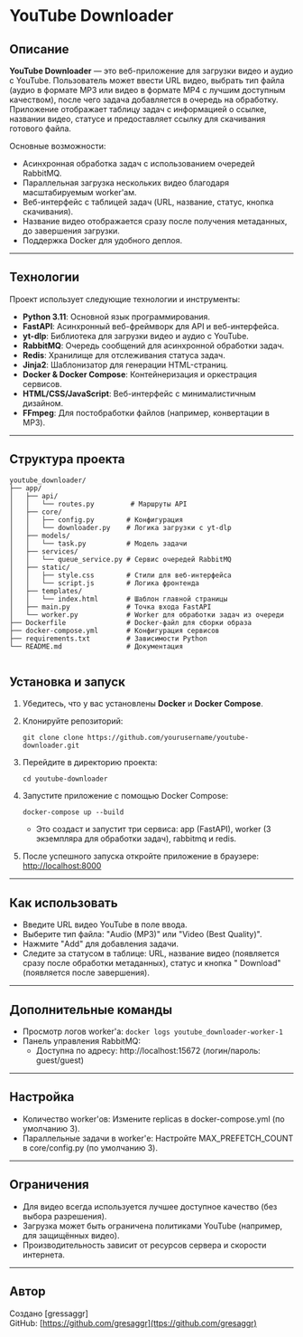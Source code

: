 # YouTube Downloader

## Описание

**YouTube Downloader** — это веб-приложение для загрузки видео и аудио с YouTube. Пользователь может ввести URL видео, выбрать тип файла (аудио в формате MP3 или видео в формате MP4 с лучшим доступным качеством), после чего задача добавляется в очередь на обработку. Приложение отображает таблицу задач с информацией о ссылке, названии видео, статусе и предоставляет ссылку для скачивания готового файла.

Основные возможности:
- Асинхронная обработка задач с использованием очередей RabbitMQ.
- Параллельная загрузка нескольких видео благодаря масштабируемым worker'ам.
- Веб-интерфейс с таблицей задач (URL, название, статус, кнопка скачивания).
- Название видео отображается сразу после получения метаданных, до завершения загрузки.
- Поддержка Docker для удобного деплоя.
---

## Технологии

Проект использует следующие технологии и инструменты:
- **Python 3.11**: Основной язык программирования.
- **FastAPI**: Асинхронный веб-фреймворк для API и веб-интерфейса.
- **yt-dlp**: Библиотека для загрузки видео и аудио с YouTube.
- **RabbitMQ**: Очередь сообщений для асинхронной обработки задач.
- **Redis**: Хранилище для отслеживания статуса задач.
- **Jinja2**: Шаблонизатор для генерации HTML-страниц.
- **Docker & Docker Compose**: Контейнеризация и оркестрация сервисов.
- **HTML/CSS/JavaScript**: Веб-интерфейс с минималистичным дизайном.
- **FFmpeg**: Для постобработки файлов (например, конвертации в MP3).

---

## Структура проекта
```
youtube_downloader/
├── app/
│   ├── api/
│   │   └── routes.py         # Маршруты API
│   ├── core/
│   │   ├── config.py        # Конфигурация
│   │   └── downloader.py    # Логика загрузки с yt-dlp
│   ├── models/
│   │   └── task.py          # Модель задачи
│   ├── services/
│   │   └── queue_service.py # Сервис очередей RabbitMQ
│   ├── static/
│   │   ├── style.css        # Стили для веб-интерфейса
│   │   └── script.js        # Логика фронтенда
│   ├── templates/
│   │   └── index.html       # Шаблон главной страницы
│   ├── main.py              # Точка входа FastAPI
│   └── worker.py            # Worker для обработки задач из очереди
├── Dockerfile               # Docker-файл для сборки образа
├── docker-compose.yml       # Конфигурация сервисов
├── requirements.txt         # Зависимости Python
└── README.md                # Документация


```

## Установка и запуск

1. Убедитесь, что у вас установлены **Docker** и **Docker Compose**.
2. Клонируйте репозиторий:
   ```
   git clone clone https://github.com/yourusername/youtube-downloader.git
   ```
3. Перейдите в директорию проекта:
   ```
   cd youtube-downloader
   ```
4. Запустите приложение с помощью Docker Compose:
   ```
   docker-compose up --build
   ```
   - Это создаст и запустит три сервиса: app (FastAPI), worker (3 экземпляра для обработки задач), rabbitmq и redis.

5. После успешного запуска откройте приложение в браузере:
   [http://localhost:8000](http://localhost:8000)

---

## Как использовать
- Введите URL видео YouTube в поле ввода.
- Выберите тип файла: "Audio (MP3)" или "Video (Best Quality)".
- Нажмите "Add" для добавления задачи.
- Следите за статусом в таблице: URL, название видео (появляется сразу после обработки метаданных), статус и кнопка "
  Download" (появляется после завершения).
---

## Дополнительные команды
- Просмотр логов worker'а: ```docker logs youtube_downloader-worker-1```
- Панель управления RabbitMQ: 
   - Доступна по адресу: http://localhost:15672 (логин/пароль: guest/guest)
---

## Настройка
- Количество worker'ов: Измените replicas в docker-compose.yml (по умолчанию 3).
- Параллельные задачи в worker'е: Настройте MAX_PREFETCH_COUNT в core/config.py (по умолчанию 3).
---

## Ограничения
- Для видео всегда используется лучшее доступное качество (без выбора разрешения).
- Загрузка может быть ограничена политиками YouTube (например, для защищённых видео).
- Производительность зависит от ресурсов сервера и скорости интернета.


---


## Автор

Создано [gressaggr]  
GitHub: [https://github.com/gresaggr](ttps://github.com/gresaggr)  
